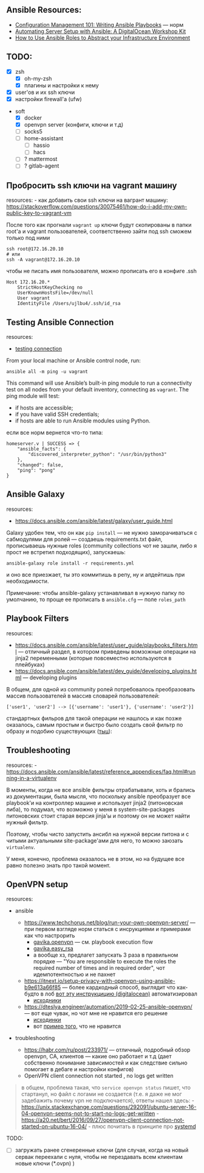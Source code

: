 
## Ansible Resources:
 - [Configuration Management 101: Writing Ansible Playbooks](https://www.digitalocean.com/community/tutorials/configuration-management-101-writing-ansible-playbooks) — норм
 - [Automating Server Setup with Ansible: A DigitalOcean Workshop Kit](https://www.digitalocean.com/community/meetup_kits/automating-server-setup-with-ansible-a-digitalocean-workshop-kit)
 - [How to Use Ansible Roles to Abstract your Infrastructure Environment](https://www.digitalocean.com/community/tutorials/how-to-use-ansible-roles-to-abstract-your-infrastructure-environment)


## TODO:
 - [x] zsh
    - [x] oh-my-zsh
    - [x] плагины и настройки к нему
 - [x] user'ов и их ssh ключи
 - [x] настройки firewall'а (ufw)
 - soft 
    - [x] docker
    - [x] openvpn server (конфиги, ключи и т.д)
    - [ ] socks5
    - [ ] home-assistant
        - [ ] hassio
        - [ ] hacs
    - [ ] ? mattermost
    - [ ] ? gitlab-agent

## Пробросить ssh ключи на vagrant машину

resources:
    - как добавить свои ssh ключи на вагрант машину: https://stackoverflow.com/questions/30075461/how-do-i-add-my-own-public-key-to-vagrant-vm

После того как прогнали `vagrant up` ключи будут скопированы в папки root'а и vagrant пользователей, соответственно зайти под ssh сможем только под ними

```
ssh root@172.16.20.10
# или
ssh -A vagrant@172.16.20.10
```

чтобы не писать имя пользователя, можно прописать его в конфиге .ssh

```
Host 172.16.20.*
    StrictHostKeyChecking no
    UserKnownHostsFile=/dev/null
    User vagrant
    IdentityFile /Users/ujlbu4/.ssh/id_rsa
```


## Testing Ansible Connection 

resources:
- [testing connection](https://www.digitalocean.com/community/tutorials/how-to-install-and-configure-ansible-on-ubuntu-18-04#step-3-%E2%80%94-testing-connection)

From your local machine or Ansible control node, run:
```
ansible all -m ping -u vagrant
```

This command will use Ansible’s built-in ping module to run a connectivity test on all nodes from your default inventory, connecting as `vagrant`. The ping module will test:
- if hosts are accessible;
- if you have valid SSH credentials;
- if hosts are able to run Ansible modules using Python.

если все норм вернется что-то типа:
```
homeserver.v | SUCCESS => {
    "ansible_facts": {
        "discovered_interpreter_python": "/usr/bin/python3"
    },
    "changed": false,
    "ping": "pong"
}
```


## Ansible Galaxy

resources: 
 - https://docs.ansible.com/ansible/latest/galaxy/user_guide.html


Galaxy удобен тем, что он как `pip install` — не нужно заморачиваться с сабмодулями для ролей — создаешь requirements.txt файл, прописываешь нужные roles (community collections чот не зашли, либо я прост не встретил подходящих), запускаешь:
```
ansible-galaxy role install -r requirements.yml
```
и оно все приезжает, ты это коммитишь в репу, ну и апдейтишь при необходимости. 

Примечание: чтобы ansible-galaxy устанавливал в нужную папку по умолчанию, то проще ее прописать в `ansible.cfg` — поле `roles_path`


## Playbook Filters

resources:
 - https://docs.ansible.com/ansible/latest/user_guide/playbooks_filters.html — отличный раздел, в котором приведены вомзожные операции на jinja2 переменными (которые повсеместно используются в плейбуках)
 - https://docs.ansible.com/ansible/latest/dev_guide/developing_plugins.html — developing plugins

В общем, для одной из community ролей потребовалось преобразовать массив пользователей в массив словарей пользователей:
```
['user1', 'user2'] --> [{'username': 'user1'}, {'username': 'user2'}]
```
стандартных фильров для такой операции не нашлось и как позже оказалось, самым простым и быстро было создать свой фильтр по образу и подобию существующих ([тыц](https://github.com/ansible/ansible/blob/devel/lib/ansible/plugins/filter/core.py)):



## Troubleshooting

resources:
    - https://docs.ansible.com/ansible/latest/reference_appendices/faq.html#running-in-a-virtualenv

В моменты, когда не все ansible фильтры отрабатывали, хоть и брались из документации, была мысля, что поскольку ansible преобразует все playbook'и на контроллер машине и использует jinja2 (питоновская либа), то подумал, что возможно у меня в system-site-packages питоновских стоит старая версия jinja'ы и поэтому он не может найти нужный фильтр.

Поэтому, чтобы чисто запустить ансибл на нужной версии питона и с читыми актуальными site-package'ами для него, то можно заюзать `virtualenv`. 

У меня, конечно, проблема оказалось не в этом, но на будущее все равно полезно знать про такой момент.



## OpenVPN setup

resources:
 - ansible
    - https://www.techchorus.net/blog/run-your-own-openvpn-server/ — при первом взгляде норм статься с инсрукциями и примерами как что настрорить
        - [gavika.openvpn](https://github.com/gavika/openvpn) — см. playbook execution flow
        - [gavika.easy_rsa](https://github.com/gavika/easy_rsa)
        - а вообще хз, предлагет запускать 3 раза в правильном порядке — "You are responsible to execute the roles the required number of times and in required order", чот идемпотентностью и не пахнет
    - https://itnext.io/setup-privacy-with-openvpn-using-ansible-b9e613a66f85 — более кардкодный способ, выглядит что как-будто в лоб [вот эту инструкцицию (digitalocean)](https://www.digitalocean.com/community/tutorials/how-to-set-up-an-openvpn-server-on-ubuntu-16-04) автоматизировал
        - [исходники](https://github.com/MiteshSharma/OpenVPNAnsible)
    - https://dteslya.engineer/automation/2019-02-25-ansible-openvpn/ — вот еще чувак, но чот мне не нравится его решение
        - [исходинки](https://github.com/dteslya/ansible-ovpn-mikrotik)
        - вот [пример того](https://github.com/dteslya/ansible-ovpn-mikrotik/blob/01caae618929a5a6077496a599c9a79f983bb1b2/playbooks/roles/add_clients/tasks/add_gen_key.yml#L51), что не нравится

 - troubleshooting
    - https://habr.com/ru/post/233971/ — отличный, подробный обзор openvpn, CA, клиентов — какие оно работает и т.д (дает собственно понимание зависимостей и как следствие сильно помогает в дебаге и настройки конфигов)
    - OpenVPN client connection not started , no logs get written
> в общем, проблема такая, что `service openvpn status` пишет, что стартанул, но файл с логами не создается (т.е. я даже не мог задебажить почему vpn не подключается), ответы нашел здесь:
        - https://unix.stackexchange.com/questions/292091/ubuntu-server-16-04-openvpn-seems-not-to-start-no-logs-get-written
        - https://a20.net/bert/2016/09/27/openvpn-client-connection-not-started-on-ubuntu-16-04/
        - плюс почитать в принципе про [systemd](https://wiki.archlinux.org/index.php/Systemd_(%D0%A0%D1%83%D1%81%D1%81%D0%BA%D0%B8%D0%B9))


TODO:
 - [ ] загружать ранее сгенеренные ключи (для случая, когда на новый сервак переехали с нуля, чтобы не перездавать всем клиентам новые ключи (*.ovpn) )
